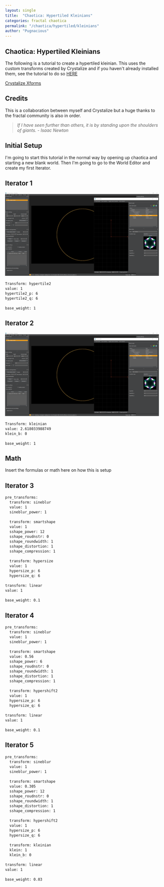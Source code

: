 ```yaml
---
layout: single
title:  "Chaotica: Hypertiled Kleinians"
categories: fractal chaotica
permalink: "/chaotica/hypertiled/kleinians"
author: "Pugnacious"
---
```


## Chaotica: Hypertiled Kleinians

The following is a tutorial to create a hypertiled kleinian.  This uses the custom transforms created by Crystalize and if you haven't already installed them, see the tutorial to do so [HERE][crystalize]

[Crystalize Xforms][crystalize]

## Credits

This is a collaboration between myself and Crystalize but a huge thanks to the fractal community is also in order.

> *If I have seen further than others, it is by standing upon the shoulders of giants.  - Isaac Newton*

## Initial Setup

I'm going to start this tutorial in the normal way by opening up chaotica and starting a new blank world.  Then I'm going to go to the World Editor and create my first Iterator.


## Iterator 1

[![Iterator 1](/assets/images/chaotica-hypertiled-kleinian/chaotica_i6PRLLkuvE.png)](/assets/images/chaotica-hypertiled-kleinian/chaotica_i6PRLLkuvE.png)

    Transform: hypertile2
    value: 1
    hypertile2_p: 6
    hypertile2_q: 6

    base_weight: 1

## Iterator 2

[![Iterator 2](/assets/images/chaotica-hypertiled-kleinian/chaotica_i6PRLLkuvE.png)](/assets/images/chaotica-hypertiled-kleinian/chaotica_i6PRLLkuvE.png)

    Transform: kleinian
    value: 2.618033988749
    klein_b: 0

    base_weight: 1

## Math

Insert the formulas or math here on how this is setup

## Iterator 3

    pre_transforms:
      transform: sineblur
      value: 1
      sineblur_power: 1

      transform: smartshape
      value: 1
      sshape_power: 12
      sshape_roudnstr: 0
      sshape_roundwidth: 1
      sshape_distortion: 1
      sshape_compression: 1

      transform: hypersize
      value: 1
      hypersize_p: 6
      hypersize_q: 6

    transform: linear
    value: 1

    base_weight: 0.1

## Iterator 4

    pre_transforms:
      transform: sineblur
      value: 1
      sineblur_power: 1

      transform: smartshape
      value: 0.56
      sshape_power: 6
      sshape_roudnstr: 0
      sshape_roundwidth: 1
      sshape_distortion: 1
      sshape_compression: 1

      transform: hypershift2
      value: 1
      hypersize_p: 6
      hypersize_q: 6

    transform: linear
    value: 1

    base_weight: 0.1

## Iterator 5

    pre_transforms:
      transform: sineblur
      value: 1
      sineblur_power: 1

      transform: smartshape
      value: 0.305
      sshape_power: 12
      sshape_roudnstr: 0
      sshape_roundwidth: 1
      sshape_distortion: 1
      sshape_compression: 1

      transform: hypershift2
      value: 1
      hypersize_p: 6
      hypersize_q: 6

      transform: kleinian
      klein: 1
      klein_b: 0

    transform: linear
    value: 1

    base_weight: 0.03    


[crystalize]: https://www.pugnacious.site/chaotica/crystalize/xforms
